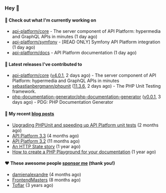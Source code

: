 ### Hey 👋

#### 👷 Check out what I'm currently working on

- [api-platform/core](https://github.com/api-platform/core) - The server component of API Platform: hypermedia and GraphQL APIs in minutes (1 day ago)
- [api-platform/symfony](https://github.com/api-platform/symfony) - [READ ONLY] Symfony API Platform integration (1 day ago)
- [api-platform/docs](https://github.com/api-platform/docs) - API Platform documentation (1 day ago)

#### 🔭 Latest releases I've contributed to

- [api-platform/core](https://github.com/api-platform/core) ([v4.0.1](https://github.com/api-platform/core/releases/tag/v4.0.1), 2 days ago) - The server component of API Platform: hypermedia and GraphQL APIs in minutes
- [sebastianbergmann/phpunit](https://github.com/sebastianbergmann/phpunit) ([11.3.6](https://github.com/sebastianbergmann/phpunit/releases/tag/11.3.6), 2 days ago) - The PHP Unit Testing framework.
- [php-documentation-generator/php-documentation-generator](https://github.com/php-documentation-generator/php-documentation-generator) ([v0.0.1](https://github.com/php-documentation-generator/php-documentation-generator/releases/tag/v0.0.1), 3 days ago) - PDG: PHP Documentation Generator

#### 📜 My recent [blog posts](https://soyuka.me)

- [Upgrading PHPUnit and speeding up API Platform unit tests](https://soyuka.me/upgrading-phpunit-and-speeding-up-api-platform-unit-tests/) (2 months ago)
- [API Platform 3.3](https://soyuka.me/api-platform-3.3/) (4 months ago)
- [API Platform 3.2](https://soyuka.me/api-platform-3.2/) (11 months ago)
- [An HTTP State story](https://soyuka.me/http-state-story/) (1 year ago)
- [How to create a PHP Playground for your documentation](https://soyuka.me/how-to-create-a-php-playground-for-your-documentation/) (1 year ago)

#### ❤️ These awesome people [sponsor me](https://github.com/sponsors/soyuka) (thank you!)

- [damienalexandre](https://github.com/damienalexandre) (4 months ago)
- [FrontendMasters](https://github.com/FrontendMasters) (8 months ago)
- [Toflar](https://github.com/Toflar) (3 years ago)
